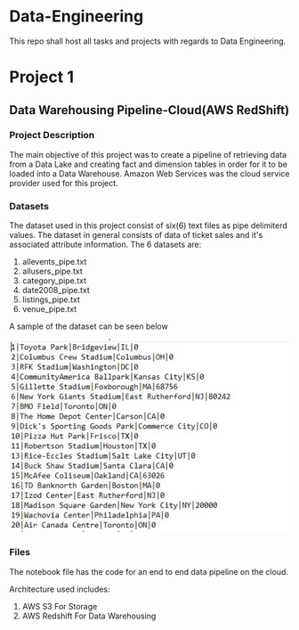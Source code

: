 # Data-Engineering
This repo shall host all tasks and projects with regards to Data Engineering. 

# Project 1

## Data Warehousing Pipeline-Cloud(AWS RedShift)

### Project Description

The main objective of this project was to create a pipeline of retrieving data from a Data Lake and creating fact and dimension tables in order for it to be loaded into a Data Warehouse. Amazon Web Services was the cloud service provider used for this project. 

### Datasets

The dataset used in this project consist of six(6) text files as pipe delimiterd values. The dataset in general consists of data of ticket sales and it's associated attribute information. The 6 datasets are:

1. allevents_pipe.txt
2. allusers_pipe.txt
3. category_pipe.txt
4. date2008_pipe.txt
5. listings_pipe.txt
6. venue_pipe.txt

A sample of the dataset can be seen below

![Sample Dataset](https://github.com/Gregory-Essuman/Data-Engineering/blob/main/assets/venue_pipe.JPG)

### Files

The notebook file has the code for an end to end data pipeline on the cloud. 

Architecture used includes:

1. AWS S3 For Storage
2. AWS Redshift For Data Warehousing
